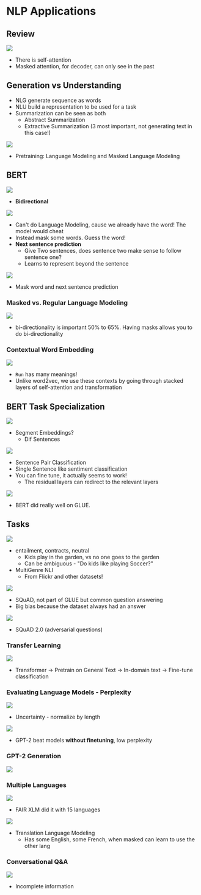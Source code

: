 # NLP Applications

## Review

![](https://i.imgur.com/5mGuBFY.png)

* There is self-attention
* Masked attention, for decoder, can only see in the past

## Generation vs Understanding
* NLG generate sequence as words
* NLU build a representation to be used for a task
* Summarization can be seen as both
    * Abstract Summarization
    * Extractive Summarization (3 most important, not generating text in this case!)

![](https://i.imgur.com/Rn21lmM.png)

* Pretraining: Language Modeling and Masked Language Modeling

## BERT

![](https://i.imgur.com/GEp1YXT.png)

* __Bidirectional__

![](https://i.imgur.com/5h9Shz5.png)

* Can't do Language Modeling, cause we already have the word! The model would cheat
* Instead mask some words. Guess the word!
* __Next sentence prediction__
    * Give Two sentences, does sentence two make sense to follow sentence one?
    * Learns to represent beyond the sentence

![](https://i.imgur.com/BycdfAl.png)

* Mask word and next sentence prediction

### Masked vs. Regular Language Modeling

![](https://i.imgur.com/xuqlfIZ.png)

* bi-directionality is important 50% to 65%. Having masks allows you to do bi-directionality

### Contextual Word Embedding

![](https://i.imgur.com/IFYurkY.png)

* `Run` has many meanings!
* Unlike word2vec, we use these contexts by going through stacked layers of self-attention and transformation

## BERT Task Specialization

![](https://i.imgur.com/GmFkv06.png)

* Segment Embeddings?
    * Dif Sentences

![](https://i.imgur.com/qMllq9L.png)

* Sentence Pair Classification
* Single Sentence like sentiment classification
* You can fine tune, it actually seems to work!
    * The residual layers can redirect to the relevant layers

![](https://i.imgur.com/85yLA3T.png)

* BERT did really well on GLUE.

## Tasks

![](https://i.imgur.com/LhCeK3Q.png)

* entailment, contracts, neutral
    * Kids play in the garden, vs no one goes to the garden
    * Can be ambiguous - "Do kids like playing Soccer?" 
* MultiGenre NLI
    * From Flickr and other datasets!

![](https://i.imgur.com/X2E7WAs.png)

* SQuAD, not part of GLUE but common question answering
* Big bias because the dataset always had an answer

![](https://i.imgur.com/S9TaXaF.png)

* SQuAD 2.0 (adversarial questions)

### Transfer Learning

![](https://i.imgur.com/pJ2sBgD.png)

* Transformer -> Pretrain on General Text -> In-domain text -> Fine-tune classification

### Evaluating Language Models - Perplexity

![](https://i.imgur.com/jtMBbLd.png)

* Uncertainty - normalize by length

![](https://i.imgur.com/sqQiATF.png)

* GPT-2 beat models __without finetuning__, low perplexity

### GPT-2 Generation

![](https://i.imgur.com/Bq29qiH.png)

### Multiple Languages

![](https://i.imgur.com/MIh8YiK.png)

* FAIR XLM did it with 15 languages

![](https://i.imgur.com/9dgRDQh.png)

* Translation Language Modeling
    * Has some English, some French, when masked can learn to use the other lang

### Conversational Q&A

![](https://i.imgur.com/MoUX4AG.png)

* Incomplete information